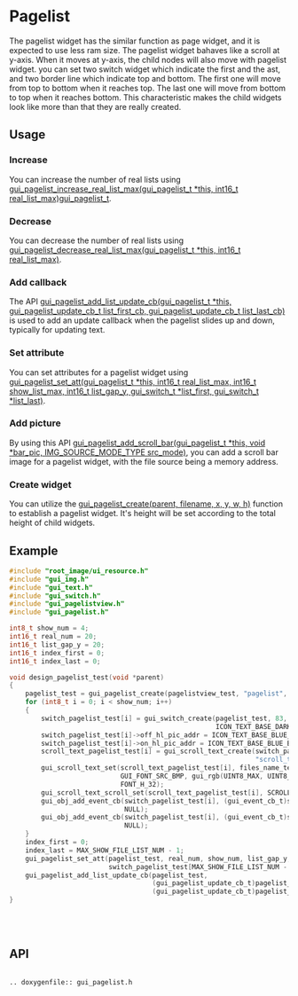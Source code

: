 # Pagelist

The pagelist widget has the similar function as page widget, and it is expected to use less ram size. The pagelist widget bahaves like a scroll at y-axis. When it moves at y-axis, the child nodes will also move with pagelist widget. you can set two switch widget which indicate the first and the ast, and two border line which indicate top and bottom. The first one will move from top to bottom when it reaches top. The last one will move from bottom to top when it reaches bottom. This characteristic makes the child widgets look like more than that they are really created.

## Usage

### Increase

You can increase the number of real lists using [gui_pagelist_increase_real_list_max(gui_pagelist_t *this, int16_t real_list_max)](#gui_pagelist_increase_real_list_max)[gui_pagelist_t](#gui_pagelist_t).

### Decrease
You can decrease the number of real lists using [gui_pagelist_decrease_real_list_max(gui_pagelist_t *this, int16_t real_list_max)](#gui_pagelist_decrease_real_list_max).

### Add callback

The API [gui_pagelist_add_list_update_cb(gui_pagelist_t *this, gui_pagelist_update_cb_t list_first_cb, gui_pagelist_update_cb_t list_last_cb)](#gui_pagelist_add_list_update_cb) is used to add an update callback when the pagelist slides up and down, typically for updating text.

### Set attribute
You can set attributes for a pagelist widget using [gui_pagelist_set_att(gui_pagelist_t *this, int16_t real_list_max, int16_t show_list_max, int16_t list_gap_y, gui_switch_t *list_first, gui_switch_t *list_last)](#gui_pagelist_set_att).

### Add picture

By using this API [gui_pagelist_add_scroll_bar(gui_pagelist_t *this, void *bar_pic, IMG_SOURCE_MODE_TYPE src_mode)](#gui_pagelist_add_scroll_bar), you can add a scroll bar image for a pagelist widget, with the file source being a memory address.

### Create widget

You can utilize the [gui_pagelist_create(parent, filename, x, y, w, h)](#gui_pagelist_create) function to establish a pagelist widget. It's height will be set according to the total height of child widgets.

## Example

```c
#include "root_image/ui_resource.h"
#include "gui_img.h"
#include "gui_text.h"
#include "gui_switch.h"
#include "gui_pagelistview.h"
#include "gui_pagelist.h"

int8_t show_num = 4;
int16_t real_num = 20;
int16_t list_gap_y = 20;
int16_t index_first = 0;
int16_t index_last = 0;

void design_pagelist_test(void *parent)
{
    pagelist_test = gui_pagelist_create(pagelistview_test, "pagelist", 0, 0, LCD_W, LCD_H);
    for (int8_t i = 0; i < show_num; i++)
    {
        switch_pagelist_test[i] = gui_switch_create(pagelist_test, 83, 111 + i * (list_gap_y + 64), 288, 64,
                                                    ICON_TEXT_BASE_DARK_BIN, ICON_TEXT_BASE_DARK_BIN);
        switch_pagelist_test[i]->off_hl_pic_addr = ICON_TEXT_BASE_BLUE_BIN;
        switch_pagelist_test[i]->on_hl_pic_addr = ICON_TEXT_BASE_BLUE_BIN;
        scroll_text_pagelist_test[i] = gui_scroll_text_create(switch_pagelist_test[i],
                                                              "scroll_text_record_files", 0, 0, 128, FONT_H_32);
        gui_scroll_text_set(scroll_text_pagelist_test[i], files_name_test[i],
                            GUI_FONT_SRC_BMP, gui_rgb(UINT8_MAX, UINT8_MAX, UINT8_MAX), strlen(files_name_test[i]),
                            FONT_H_32);
        gui_scroll_text_scroll_set(scroll_text_pagelist_test[i], SCROLL_X, 0, 0, 5000, 0);
        gui_obj_add_event_cb(switch_pagelist_test[i], (gui_event_cb_t)swtich_pagelist_touch_cb, GUI_EVENT_1,
                             NULL);
        gui_obj_add_event_cb(switch_pagelist_test[i], (gui_event_cb_t)swtich_pagelist_touch_cb, GUI_EVENT_2,
                             NULL);
    }
    index_first = 0;
    index_last = MAX_SHOW_FILE_LIST_NUM - 1;
    gui_pagelist_set_att(pagelist_test, real_num, show_num, list_gap_y, switch_pagelist_test[0],
                         switch_pagelist_test[MAX_SHOW_FILE_LIST_NUM - 1]);
    gui_pagelist_add_list_update_cb(pagelist_test,
                                    (gui_pagelist_update_cb_t)pagelist_test_update_list_first_cb,
                                    (gui_pagelist_update_cb_t)pagelist_test_update_list_last_cb);
}
```
<br>

<br>

<span id = "api">

## API

</span>

```eval_rst

.. doxygenfile:: gui_pagelist.h

```
